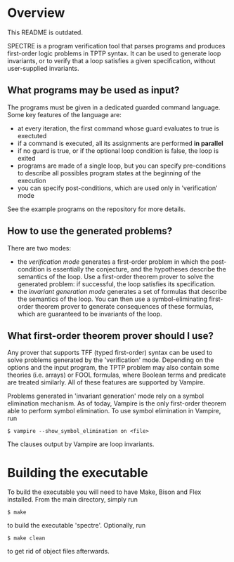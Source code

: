 # Overview
This README is outdated.

SPECTRE is a program verification tool that parses programs and
produces first-order logic problems in TPTP syntax. It can be used to
generate loop invariants, or to verify that a loop satisfies a given
specification, without user-supplied invariants.

## What programs may be used as input?

The programs must be given in a dedicated guarded command
language. Some key features of the language are:
- at every iteration, the first command whose guard evaluates to true
  is exectuted
- if a command is executed, all its assignments are performed **in parallel**
- if no guard is true, or if the optional loop condition is false, the
  loop is exited
- programs are made of a single loop, but you can specify
  pre-conditions to describe all possibles program states at the
  beginning of the execution
- you can specify post-conditions, which are used only in
  'verification' mode

See the example programs on the repository for more details.

## How to use the generated problems?

There are two modes:

- the *verification mode* generates a first-order problem in which the
  post-condition is essentially the conjecture, and the hypotheses
  describe the semantics of the loop. Use a first-order theorem prover
  to solve the generated problem: if successful, the loop satisfies
  its specification.
- the *invariant generation mode* generates a set of formulas that
  describe the semantics of the loop. You can then use a
  symbol-eliminating first-order theorem prover to generate
  consequences of these formulas, which are guaranteed to be
  invariants of the loop.

## What first-order theorem prover should I use?

Any prover that supports TFF (typed first-order) syntax can be used to
solve problems generated by the 'verification' mode. Depending on the
options and the input program, the TPTP problem may also contain some
theories (i.e. arrays) or FOOL formulas, where Boolean terms and
predicate are treated similarly. All of these features are supported
by Vampire.

Problems generated in 'invariant generation' mode rely on a symbol
elimination mechanism. As of today, Vampire is the only first-order
theorem able to perform symbol elimination. To use symbol elimination
in Vampire, run
```
$ vampire --show_symbol_elimination on <file>
```
The clauses output by Vampire are loop invariants.


# Building the executable

To build the executable you will need to have Make, Bison and Flex
installed. From the main directory, simply run
```
$ make
```
to build the executable 'spectre'. Optionally, run
```
$ make clean
```
to get rid of object files afterwards.
